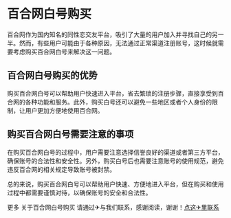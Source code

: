 # 百合网白号购买

百合网作为国内知名的同性恋交友平台，吸引了大量的用户加入并寻找自己的另一半。然而，有些用户可能由于各种原因，无法通过正常渠道注册账号，这时候就需要考虑购买百合网白号来解决这一问题。

## 百合网白号购买的优势

购买百合网白号可以帮助用户快速进入平台，省去繁琐的注册步骤，直接享受到百合网的各种功能和服务。此外，购买白号还可以避免一些地区或者个人身份的限制，让用户更加方便地使用百合网。

## 购买百合网白号需要注意的事项

在购买百合网白号的过程中，用户需要注意选择信誉良好的渠道或者第三方平台，确保账号的合法性和安全性。另外，购买白号后也需要注意账号的使用规范，避免违反百合网的相关规定导致账号被封禁。

总的来说，购买百合网白号可以帮助用户快速、方便地进入平台，但在购买和使用过程中都需要谨慎对待，以确保账号的安全和合法性。

更多 关于百合网白号购买 请通过✈与我们联系，感谢阅读，谢谢！[点这✈里联系](https://d.k02.cc)